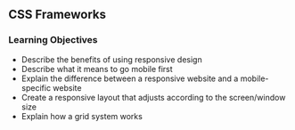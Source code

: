 ## CSS Frameworks

### Learning Objectives

* Describe the benefits of using responsive design
* Describe what it means to go mobile first
* Explain the difference between a responsive website and a mobile-specific website
* Create a responsive layout that adjusts according to the screen/window size
* Explain how a grid system works
